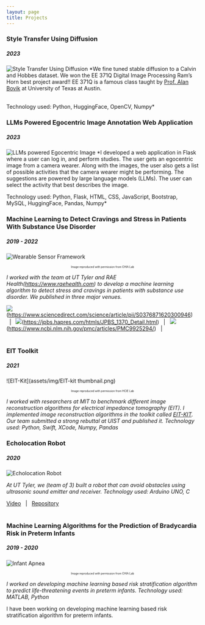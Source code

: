 ```yaml
---
layout: page
title: Projects
---
```

### Style Transfer Using Diffusion
##### 2023
![Style Transfer Using Diffusion](assets/img/style_transfer_cnh.png)
*We fine tuned stable diffusion to a Calvin and Hobbes dataset. We won the EE 371Q Digital Image Processing Ram’s Horn best project award!! EE 371Q is a famous class taught by [Prof. Alan Bovik](https://www.ece.utexas.edu/people/faculty/alan-bovik) at University of Texas at Austin. <br/><br/>

Technology used: Python, HuggingFace, OpenCV, Numpy*

### LLMs Powered Egocentric Image Annotation Web Application
##### 2023
![LLMs powered Egocentric Image](assets/img/llm_app.png)
*I developed a web application in Flask where a user can log in, and perform studies. The user gets an egocentric image from a camera wearer. Along with the images, the user also gets a list of possible activities that the camera wearer might be performing. The suggestions are powered by large language models (LLMs). The user can select the activity that best describes the image.

Technology used: Python, Flask, HTML, CSS, JavaScript, Bootstrap, MySQL, HuggingFace, Pandas, Numpy*

### Machine Learning to Detect Cravings and Stress in Patients With Substance Use Disorder <br> 
##### 2019 - 2022
![Wearable Sensor Framework](assets/img/wearable_framework.png)
<p style = "font-size: 0.5em; text-align:center;"> Image reproduced with permission from CHIA Lab</p>

*I worked with the team at UT Tyler and RAE Health(https://www.raehealth.com) to develop a machine learning algorithm to detect stress and cravings in patients with substance use disorder. We published in three major venues.*

![](assets/img/document.png)(https://www.sciencedirect.com/science/article/pii/S0376871620300946) &nbsp;&nbsp;|&nbsp;&nbsp;
![](assets/img/document.png)(https://jpbs.hapres.com/htmls/JPBS_1370_Detail.html) &nbsp;&nbsp;|&nbsp;&nbsp;
![](assets/img/document.png)(https://www.ncbi.nlm.nih.gov/pmc/articles/PMC9925294/) &nbsp;&nbsp;|&nbsp;&nbsp;
<br><br>


### EIT Toolkit 
##### 2021
![EIT-Kit](assets/img/EIT-kit thumbnail.png)
<p style = "font-size: 0.5em; text-align:center;"> Image reproduced with permission from HCIE Lab</p>

*I worked with researchers at MIT to benchmark different image reconstruction algorithms for electrical impedance tomography (EIT). I implemented image reconstruction algorithms in the toolkit called [EIT-KIT](https://github.com/HCIELab/EIT-kit_open-source). Our team submitted a strong rebuttal at UIST and published it.
Technology used: Python, Swift, XCode, Numpy, Pandas*

<!-- <p style = "font-size: 0.9em;"> In Proceedings of UIST 2021 (to appear)</p> -->


### Echolocation Robot 
##### 2020
![Echolocation Robot](assets/img/echo_location_robot.jpeg)

*At UT Tyler, we (team of 3) built a robot that can avoid obstacles using ultrasonic sound emitter and receiver.
Technology used: Arduino UNO, C*

[Video](https://www.youtube.com/watch?v=5K78zUNMeq8) &nbsp;&nbsp;|&nbsp;&nbsp;
[Repository](https://github.com/slokeshrestha26/echoRobot)<br><br>


### Machine Learning Algorithms for the Prediction of Bradycardia Risk in Preterm Infants <br>

##### 2019 - 2020
![Infant Apnea](assets/img/Infant_Apnea-1.jpg)
<p style = "font-size: 0.5em; text-align:center;"> Image reproduced with permission from CHIA Lab</p>

*I worked on developing machine learning based risk stratification algorithm to predict life-threatening events in preterm infants.
Technology used: MATLAB, Python*

I have been working on developing machine learning based risk stratification algorithm for preterm infants. <br><br>

<!-- todo : Insert pictures and links -->